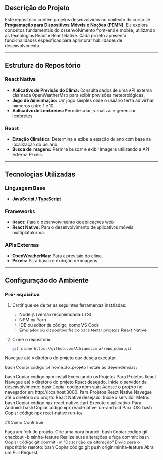 ## Descrição do Projeto

Este repositório contém projetos desenvolvidos no contexto do curso de **Programação para Dispositivos Móveis e Noções (PDMN)**. Ele explora conceitos fundamentais do desenvolvimento front-end e mobile, utilizando as tecnologias React e React Native. Cada projeto apresenta funcionalidades específicas para aprimorar habilidades de desenvolvimento.

---

## Estrutura do Repositório

### React Native
- **Aplicativo de Previsão do Clima:** Consulta dados de uma API externa chamada OpenWeatherMap para exibir previsões meteorológicas.
- **Jogo de Adivinhação:** Um jogo simples onde o usuário tenta adivinhar números entre 1 e 10.
- **Aplicativo de Lembretes:** Permite criar, visualizar e gerenciar lembretes.

### React
- **Estação Climática:** Determina e exibe a estação do ano com base na localização do usuário.
- **Busca de Imagens:** Permite buscar e exibir imagens utilizando a API externa Pexels.

---

## Tecnologias Utilizadas

### Linguagem Base
- **JavaScript / TypeScript**

### Frameworks
- **React:** Para o desenvolvimento de aplicações web.
- **React Native:** Para o desenvolvimento de aplicativos móveis multiplataforma.

### APIs Externas
- **OpenWeatherMap:** Para a previsão do clima.
- **Pexels:** Para busca e exibição de imagens.

---

## Configuração do Ambiente

### Pré-requisitos
1. Certifique-se de ter as seguintes ferramentas instaladas:
   - Node.js (versão recomendada: LTS)
   - NPM ou Yarn
   - IDE ou editor de código, como VS Code
   - Emulador ou dispositivo físico para testar projetos React Native.

2. Clone o repositório:
   ```bash
   git clone https://github.com/AdrianoLim-a/repo_pdmn.git
Navegue até o diretório do projeto que deseja executar:

bash
Copiar código
cd nome_do_projeto
Instale as dependências:

bash
Copiar código
npm install
Executando os Projetos
Para Projetos React
Navegue até o diretório do projeto React desejado.
Inicie o servidor de desenvolvimento:
bash
Copiar código
npm start
Acesse o projeto no navegador em http://localhost:3000.
Para Projetos React Native
Navegue até o diretório do projeto React Native desejado.
Inicie o servidor Metro:
bash
Copiar código
npx react-native start
Execute o aplicativo:
Para Android:
bash
Copiar código
npx react-native run-android
Para iOS:
bash
Copiar código
npx react-native run-ios

##Como Contribuir

Faça um fork do projeto.
Crie uma nova branch:
bash
Copiar código
git checkout -b minha-feature
Realize suas alterações e faça commit:
bash
Copiar código
git commit -m "Descrição da alteração"
Envie para o repositório remoto:
bash
Copiar código
git push origin minha-feature
Abra um Pull Request.

